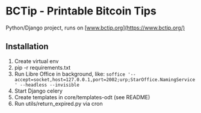 # BCTip - Printable Bitcoin Tips

Python/Django project, runs on [www.bctip.org](https://www.bctip.org/)

## Installation
1. Create virtual env
2. pip -r requirements.txt
3. Run Libre Office in background, like: ```soffice '--accept=socket,host=127.0.0.1,port=2002;urp;StarOffice.NamingService' --headless --invisible```
4. Start Django celery
5. Create templates in core/templates-odt (see README)
6. Run utils/return_expired.py via cron
